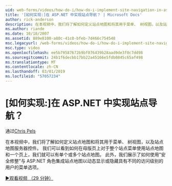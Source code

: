 ```yaml
---
uid: web-forms/videos/how-do-i/how-do-i-implement-site-navigation-in-aspnet
title: '[如何实现:]在 ASP.NET 中实现站点导航？ | Microsoft Docs'
author: rick-anderson
description: 在本视频中，我们将了解如何定义站点地图和将其用于菜单、 树视图，以及站点地图服务器控件。 我们将了解如何在母版页上使用 sitemap...
ms.author: riande
ms.date: 10/18/2007
ms.assetid: 889e8100-a80c-41c0-bfeb-7d466c754548
msc.legacyurl: /web-forms/videos/how-do-i/how-do-i-implement-site-navigation-in-aspnet
msc.type: video
ms.openlocfilehash: ee5b79587672b9bf076439b28aad9de3f0c7dd98
ms.sourcegitcommit: 24b1f6decbb17bb22a45166e5fdb0845c65af498
ms.translationtype: MT
ms.contentlocale: zh-CN
ms.lasthandoff: 03/01/2019
ms.locfileid: "57057234"
---
```

<a name="how-do-i-implement-site-navigation-in-aspnet"></a>[如何实现:]在 ASP.NET 中实现站点导航？
====================
通过[Chris Pels](https://twitter.com/chrispels)

在本视频中，我们将了解如何定义站点地图和将其用于菜单、 树视图，以及站点地图服务器控件。 我们可以看到如何在母版页上对于整个站点菜单使用站点地图和一个页上，我们就可以有单个或多个站点地图。 此外，我们展示了如何使用"安全修整"与 ASP.NET 角色集成站点地图以动态显示或隐藏具有不同的访问级别的用户的菜单选项。

[&#9654;观看视频 （29 分钟）](https://channel9.msdn.com/Blogs/ASP-NET-Site-Videos/how-do-i-implement-site-navigation-in-aspnet)
